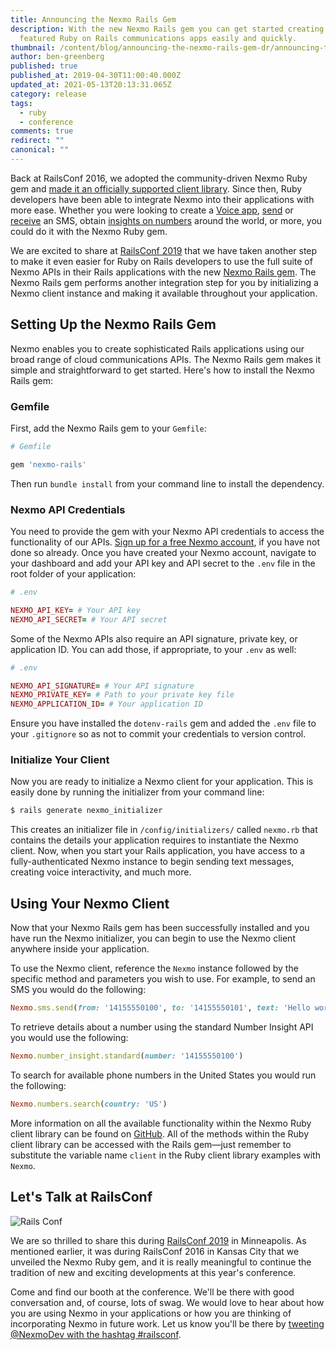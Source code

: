 ```yaml
---
title: Announcing the Nexmo Rails Gem
description: With the new Nexmo Rails gem you can get started creating fully
  featured Ruby on Rails communications apps easily and quickly.
thumbnail: /content/blog/announcing-the-nexmo-rails-gem-dr/announcing-the-nexmo-rails-gem.png
author: ben-greenberg
published: true
published_at: 2019-04-30T11:00:40.000Z
updated_at: 2021-05-13T20:13:31.065Z
category: release
tags:
  - ruby
  - conference
comments: true
redirect: ""
canonical: ""
---
```

Back at RailsConf 2016, we adopted the community-driven Nexmo Ruby gem and [made it an officially supported client library](https://www.nexmo.com/blog/2016/05/04/ruby-gem/). Since then, Ruby developers have been able to integrate Nexmo into their applications with more ease. Whether you were looking to create a [Voice app](https://www.nexmo.com/blog/2017/11/02/outbound-text-to-speech-voice-call-ruby-on-rails-dr/), [send](https://www.nexmo.com/blog/2017/10/16/send-sms-ruby-on-rails-dr/) or [receive](https://www.nexmo.com/blog/2017/10/23/receive-sms-messages-ruby-on-rails-dr/) an SMS, obtain [insights on numbers](https://www.nexmo.com/blog/2019/03/25/getting-started-with-the-nexmo-number-insight-api-and-rails-dr/) around the world, or more, you could do it with the Nexmo Ruby gem. 

We are excited to share at [RailsConf 2019](https://nexmo.dev/railsconf/) that we have taken another step to make it even easier for Ruby on Rails developers to use the full suite of Nexmo APIs in their Rails applications with the new [Nexmo Rails gem](https://github.com/Nexmo/nexmo-rails). The Nexmo Rails gem performs another integration step for you by initializing a Nexmo client instance and making it available throughout your application.

## Setting Up the Nexmo Rails Gem

Nexmo enables you to create sophisticated Rails applications using our broad range of cloud communications APIs. The Nexmo Rails gem makes it simple and straightforward to get started. Here's how to install the Nexmo Rails gem:

### Gemfile

First, add the Nexmo Rails gem to your `Gemfile`:

```ruby
# Gemfile

gem 'nexmo-rails'
```

Then run `bundle install` from your command line to install the dependency.

### Nexmo API Credentials

<sign-up number></sign-up>

You need to provide the gem with your Nexmo API credentials to access the functionality of our APIs. [Sign up for a free Nexmo account](https://dashboard.nexmo.com/sign-up), if you have not done so already. Once you have created your Nexmo account, navigate to your dashboard and add your API key and API secret to the `.env` file in the root folder of your application:

```ruby
# .env

NEXMO_API_KEY= # Your API key
NEXMO_API_SECRET= # Your API secret
```

Some of the Nexmo APIs also require an API signature, private key, or application ID. You can add those, if appropriate, to your `.env` as well:

```ruby
# .env

NEXMO_API_SIGNATURE= # Your API signature
NEXMO_PRIVATE_KEY= # Path to your private key file
NEXMO_APPLICATION_ID= # Your application ID
```

Ensure you have installed the `dotenv-rails` gem and added the `.env` file to your `.gitignore` so as not to commit your credentials to version control. 

### Initialize Your Client

Now you are ready to initialize a Nexmo client for your application. This is easily done by running the initializer from your command line:

```ruby
$ rails generate nexmo_initializer
```

This creates an initializer file in `/config/initializers/` called `nexmo.rb` that contains the details your application requires to instantiate the Nexmo client. Now, when you start your Rails application, you have access to a fully-authenticated Nexmo instance to begin sending text messages, creating voice interactivity, and much more.

## Using Your Nexmo Client

Now that your Nexmo Rails gem has been successfully installed and you have run the Nexmo initializer, you can begin to use the Nexmo client anywhere inside your application.

To use the Nexmo client, reference the `Nexmo` instance followed by the specific method and parameters you wish to use. For example, to send an SMS you would do the following:

```ruby
Nexmo.sms.send(from: '14155550100', to: '14155550101', text: 'Hello world')
```

To retrieve details about a number using the standard Number Insight API you would use the following:

```ruby
Nexmo.number_insight.standard(number: '14155550100')
```

To search for available phone numbers in the United States you would run the following:

```ruby
Nexmo.numbers.search(country: 'US')
```

More information on all the available functionality within the Nexmo Ruby client library can be found on [GitHub](https://github.com/Nexmo/nexmo-ruby). All of the methods within the Ruby client library can be accessed with the Rails gem—just remember to substitute the variable name `client` in the Ruby client library examples with `Nexmo`.

## Let's Talk at RailsConf

![Rails Conf](/content/blog/announcing-the-nexmo-rails-gem/railsconf.png)

We are so thrilled to share this during <a href="https://nexmo.dev/railsconf">RailsConf 2019</a> in Minneapolis. As mentioned earlier, it was during RailsConf 2016 in Kansas City that we unveiled the Nexmo Ruby gem, and it is really meaningful to continue the tradition of new and exciting developments at this year's conference. 

Come and find our booth at the conference. We'll be there with good conversation and, of course, lots of swag. We would love to hear about how you are using Nexmo in your applications or how you are thinking of incorporating Nexmo in future work. Let us know you'll be there by [tweeting @NexmoDev with the hashtag #railsconf](https://nexmo.dev/tweetrailsconf).